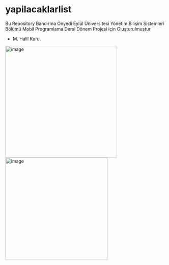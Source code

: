 # yapilacaklarlist

Bu Repository Bandırma Onyedi Eylül Üniversitesi Yönetim Bilişim Sistemleri Bölümü Mobil Programlama Dersi Dönem Projesi için Oluşturulmuştur

- M. Halil Kuru.


<img width="351" alt="image" src="https://user-images.githubusercontent.com/17111521/228104693-2e639cce-f98e-4547-8b78-f4dfada3ff63.png">

<img width="321" alt="image" src="https://user-images.githubusercontent.com/17111521/228104740-b79ef93e-9c74-4ec4-a02c-3fea2e65e9f6.png">

